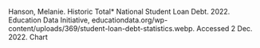 Hanson, Melanie. Historic Total* National Student Loan Debt. 2022. Education Data Initiative, educationdata.org/wp-content/uploads/369/student-loan-debt-statistics.webp. Accessed 2 Dec. 2022. Chart
